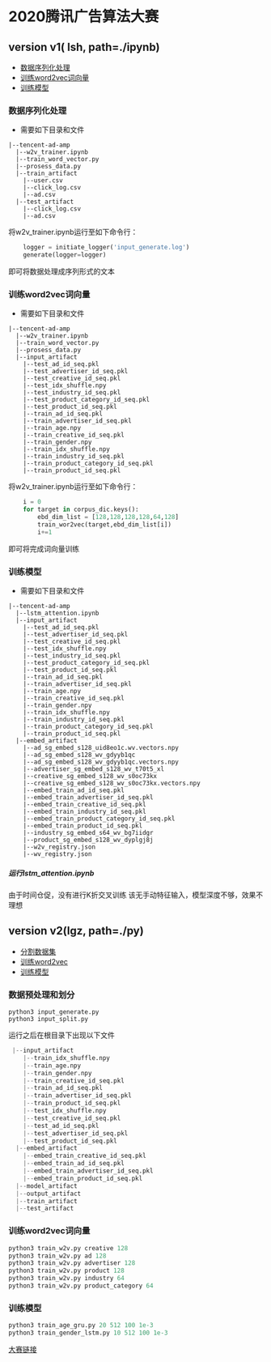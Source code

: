 # 2020腾讯广告算法大赛

## version v1( lsh, path=./ipynb)
* [数据序列化处理](#数据序列化处理)
* [训练word2vec词向量](#训练word2vec词向量)
* [训练模型](#训练模型)


<a id='数据序列化处理'></a>
### 数据序列化处理
* 需要如下目录和文件
```
|--tencent-ad-amp
  |--w2v_trainer.ipynb
  |--train_word_vector.py
  |--prosess_data.py
  |--train_artifact
    |--user.csv
    |--click_log.csv
    |--ad.csv
  |--test_artifact
    |--click_log.csv
    |--ad.csv
```
将w2v_trainer.ipynb运行至如下命令行：
```python
    logger = initiate_logger('input_generate.log')
    generate(logger=logger) 
```
即可将数据处理成序列形式的文本
<a id='训练word2vec词向量'></a>
### 训练word2vec词向量
* 需要如下目录和文件
```
|--tencent-ad-amp
  |--w2v_trainer.ipynb
  |--train_word_vector.py
  |--prosess_data.py
  |--input_artifact
    |--test_ad_id_seq.pkl
    |--test_advertiser_id_seq.pkl
    |--test_creative_id_seq.pkl
    |--test_idx_shuffle.npy
    |--test_industry_id_seq.pkl
    |--test_product_category_id_seq.pkl
    |--test_product_id_seq.pkl
    |--train_ad_id_seq.pkl
    |--train_advertiser_id_seq.pkl
    |--train_age.npy
    |--train_creative_id_seq.pkl
    |--train_gender.npy
    |--train_idx_shuffle.npy
    |--train_industry_id_seq.pkl
    |--train_product_category_id_seq.pkl
    |--train_product_id_seq.pkl
```
将w2v_trainer.ipynb运行至如下命令行：
```python
    i = 0
    for target in corpus_dic.keys():
        ebd_dim_list = [128,128,128,128,64,128]
        train_wor2vec(target,ebd_dim_list[i])
        i+=1
```
即可将完成词向量训练

<a id='训练模型'></a>
### 训练模型
* 需要如下目录和文件
```
|--tencent-ad-amp
  |--lstm_attention.ipynb
  |--input_artifact
    |--test_ad_id_seq.pkl
    |--test_advertiser_id_seq.pkl
    |--test_creative_id_seq.pkl
    |--test_idx_shuffle.npy
    |--test_industry_id_seq.pkl
    |--test_product_category_id_seq.pkl
    |--test_product_id_seq.pkl
    |--train_ad_id_seq.pkl
    |--train_advertiser_id_seq.pkl
    |--train_age.npy
    |--train_creative_id_seq.pkl
    |--train_gender.npy
    |--train_idx_shuffle.npy
    |--train_industry_id_seq.pkl
    |--train_product_category_id_seq.pkl
    |--train_product_id_seq.pkl
  |--embed_artifact
    |--ad_sg_embed_s128_uid8eo1c.wv.vectors.npy
    |--ad_sg_embed_s128_wv_gdyyb1qc
    |--ad_sg_embed_s128_wv_gdyyb1qc.vectors.npy
    |--advertiser_sg_embed_s128_wv_t70t5_xl
    |--creative_sg_embed_s128_wv_s0oc73kx
    |--creative_sg_embed_s128_wv_s0oc73kx.vectors.npy
    |--embed_train_ad_id_seq.pkl
    |--embed_train_advertiser_id_seq.pkl
    |--embed_train_creative_id_seq.pkl
    |--embed_train_industry_id_seq.pkl
    |--embed_train_product_category_id_seq.pkl
    |--embed_train_product_id_seq.pkl
    |--industry_sg_embed_s64_wv_bg7iidgr
    |--product_sg_embed_s128_wv_dyplgj8j
    |--w2v_registry.json
    |--wv_registry.json
```
##### 运行lstm_attention.ipynb
由于时间仓促，没有进行K折交叉训练
该无手动特征输入，模型深度不够，效果不理想


## version v2(lgz, path=./py)
* [分割数据集](#数据预处理与划分)
* [训练word2vec](#训练word2vec词向量)
* [训练模型](#训练模型)

<a id='数据预处理与划分'></a>
###	数据预处理和划分
````
python3 input_generate.py
python3 input_split.py
````
    
	
运行之后在根目录下出现以下文件
````python
 |--input_artifact
    |--train_idx_shuffle.npy
    |--train_age.npy
    |--train_gender.npy
    |--train_creative_id_seq.pkl
    |--train_ad_id_seq.pkl
    |--train_advertiser_id_seq.pkl
    |--train_product_id_seq.pkl
    |--test_idx_shuffle.npy
    |--test_creative_id_seq.pkl
    |--test_ad_id_seq.pkl
    |--test_advertiser_id_seq.pkl
    |--test_product_id_seq.pkl
  |--embed_artifact
    |--embed_train_creative_id_seq.pkl
    |--embed_train_ad_id_seq.pkl
    |--embed_train_advertiser_id_seq.pkl
    |--embed_train_product_id_seq.pkl
  |--model_artifact
  |--output_artifact
  |--train_artifact
  |--test_artifact
````
<a id='训练word2vec词向量'></a>
###	训练word2vec词向量
```python
python3 train_w2v.py creative 128
python3 train_w2v.py ad 128
python3 train_w2v.py advertiser 128
python3 train_w2v.py product 128
python3 train_w2v.py industry 64
python3 train_w2v.py product_category 64
```
<a id='训练模型'></a>
### 训练模型
````python
python3 train_age_gru.py 20 512 100 1e-3
python3 train_gender_lstm.py 10 512 100 1e-3
````

[大赛链接](https://algo.qq.com/ "大赛链接")
